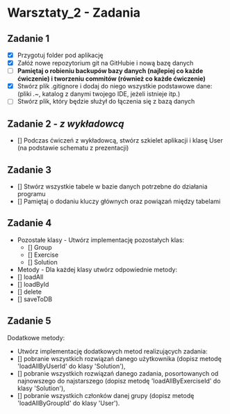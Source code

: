 # Warsztaty_2 - Zadania
## Zadanie 1
- [x] Przygotuj folder pod aplikację
- [x] Załóż nowe repozytorium git na GitHubie i nową bazę danych
- [ ] **Pamiętaj o robieniu backupów bazy danych (najlepiej co każde ćwiczenie) i tworzeniu commitów (również co każde ćwiczenie)**
- [x] Stwórz plik .gitignore i dodaj do niego wszystkie podstawowe dane: (pliki *.*~, katalog z danymi twojego IDE, jeżeli istnieje itp.)
- [ ] Stwórz plik, który będzie służył do łączenia się z bazą danych

## Zadanie 2 - *z wykładowcą*
- [] Podczas ćwiczeń z wykładowcą, stwórz szkielet aplikacji i klasę User (na podstawie schematu z prezentacji)

## Zadanie 3
- [] Stwórz wszystkie tabele w bazie danych potrzebne do działania programu
- [] Pamiętaj o dodaniu kluczy głównych oraz powiązań między tabelami

## Zadanie 4
- Pozostałe klasy - Utwórz implementację pozostałych klas:
  - [] Group
  - [] Exercise
  - [] Solution
 - Metody - Dla każdej klasy utwórz odpowiednie metody:
  - [] loadAll
  - [] loadById
  - [] delete
  - [] saveToDB
 
 ## Zadanie 5
 Dodatkowe metody:
 - Utwórz implementację dodatkowych metod realizujących zadania:
  - [] pobranie wszystkich rozwiązań danego użytkownika (dopisz metodę 'loadAllByUserId' do klasy 'Solution'),
  - [] pobranie wszystkich rozwiązań danego zadania, posortowanych od najnowszego do najstarszego (dopisz metodę 'loadAllByExerciseId' do klasy 'Solution'),
  - [] pobranie wszystkich członków danej grupy (dopisz metodę 'loadAllByGroupId' do klasy 'User').
